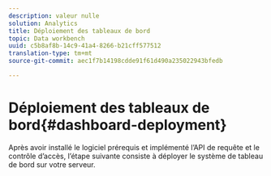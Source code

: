 ```yaml
---
description: valeur nulle
solution: Analytics
title: Déploiement des tableaux de bord
topic: Data workbench
uuid: c5b8af8b-14c9-41a4-8266-b21cff577512
translation-type: tm+mt
source-git-commit: aec1f7b14198cdde91f61d490a235022943bfedb

---
```



# Déploiement des tableaux de bord{#dashboard-deployment}

Après avoir installé le logiciel prérequis et implémenté l’API de requête et le contrôle d’accès, l’étape suivante consiste à déployer le système de tableau de bord sur votre serveur.
